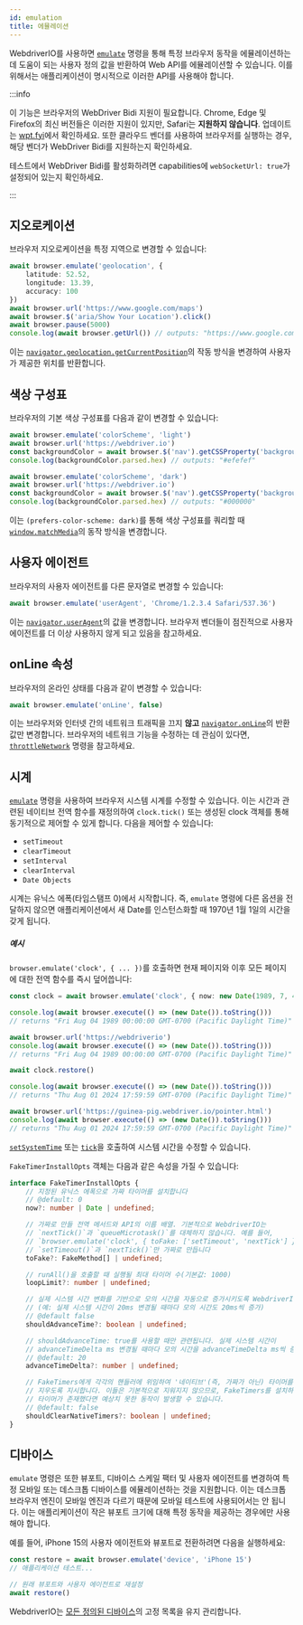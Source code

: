 ```yaml
---
id: emulation
title: 에뮬레이션
---
```


WebdriverIO를 사용하면 [`emulate`](/docs/api/browser/emulate) 명령을 통해 특정 브라우저 동작을 에뮬레이션하는 데 도움이 되는 사용자 정의 값을 반환하여 Web API를 에뮬레이션할 수 있습니다. 이를 위해서는 애플리케이션이 명시적으로 이러한 API를 사용해야 합니다.

<LiteYouTubeEmbed
    id="2bQXzIB_97M"
    title="WebdriverIO Tutorials: The Emulate Command - Emulate Web APIs at Runtime with WebdriverIO"
/>

:::info

이 기능은 브라우저의 WebDriver Bidi 지원이 필요합니다. Chrome, Edge 및 Firefox의 최신 버전들은 이러한 지원이 있지만, Safari는 __지원하지 않습니다__. 업데이트는 [wpt.fyi](https://wpt.fyi/results/webdriver/tests/bidi/script/add_preload_script/add_preload_script.py?label=experimental&label=master&aligned)에서 확인하세요. 또한 클라우드 벤더를 사용하여 브라우저를 실행하는 경우, 해당 벤더가 WebDriver Bidi를 지원하는지 확인하세요.

테스트에서 WebDriver Bidi를 활성화하려면 capabilities에 `webSocketUrl: true`가 설정되어 있는지 확인하세요.

:::

## 지오로케이션

브라우저 지오로케이션을 특정 지역으로 변경할 수 있습니다:

```ts
await browser.emulate('geolocation', {
    latitude: 52.52,
    longitude: 13.39,
    accuracy: 100
})
await browser.url('https://www.google.com/maps')
await browser.$('aria/Show Your Location').click()
await browser.pause(5000)
console.log(await browser.getUrl()) // outputs: "https://www.google.com/maps/@52.52,13.39,16z?entry=ttu"
```

이는 [`navigator.geolocation.getCurrentPosition`](https://developer.mozilla.org/en-US/docs/Web/API/Geolocation/getCurrentPosition)의 작동 방식을 변경하여 사용자가 제공한 위치를 반환합니다.

## 색상 구성표

브라우저의 기본 색상 구성표를 다음과 같이 변경할 수 있습니다:

```ts
await browser.emulate('colorScheme', 'light')
await browser.url('https://webdriver.io')
const backgroundColor = await browser.$('nav').getCSSProperty('background-color')
console.log(backgroundColor.parsed.hex) // outputs: "#efefef"

await browser.emulate('colorScheme', 'dark')
await browser.url('https://webdriver.io')
const backgroundColor = await browser.$('nav').getCSSProperty('background-color')
console.log(backgroundColor.parsed.hex) // outputs: "#000000"
```

이는 `(prefers-color-scheme: dark)`를 통해 색상 구성표를 쿼리할 때 [`window.matchMedia`](https://developer.mozilla.org/en-US/docs/Web/API/Window/matchMedia)의 동작 방식을 변경합니다.

## 사용자 에이전트

브라우저의 사용자 에이전트를 다른 문자열로 변경할 수 있습니다:

```ts
await browser.emulate('userAgent', 'Chrome/1.2.3.4 Safari/537.36')
```

이는 [`navigator.userAgent`](https://developer.mozilla.org/en-US/docs/Web/API/Navigator/userAgent)의 값을 변경합니다. 브라우저 벤더들이 점진적으로 사용자 에이전트를 더 이상 사용하지 않게 되고 있음을 참고하세요.

## onLine 속성

브라우저의 온라인 상태를 다음과 같이 변경할 수 있습니다:

```ts
await browser.emulate('onLine', false)
```

이는 브라우저와 인터넷 간의 네트워크 트래픽을 끄지 __않고__ [`navigator.onLine`](https://developer.mozilla.org/en-US/docs/Web/API/Navigator/onLine)의 반환 값만 변경합니다. 브라우저의 네트워크 기능을 수정하는 데 관심이 있다면, [`throttleNetwork`](/docs/api/browser/throttleNetwork) 명령을 참고하세요.

## 시계

[`emulate`](/docs/emulation) 명령을 사용하여 브라우저 시스템 시계를 수정할 수 있습니다. 이는 시간과 관련된 네이티브 전역 함수를 재정의하여 `clock.tick()` 또는 생성된 clock 객체를 통해 동기적으로 제어할 수 있게 합니다. 다음을 제어할 수 있습니다:

- `setTimeout`
- `clearTimeout`
- `setInterval`
- `clearInterval`
- `Date Objects`

시계는 유닉스 에폭(타임스탬프 0)에서 시작합니다. 즉, `emulate` 명령에 다른 옵션을 전달하지 않으면 애플리케이션에서 새 Date를 인스턴스화할 때 1970년 1월 1일의 시간을 갖게 됩니다.

##### 예시

`browser.emulate('clock', { ... })`를 호출하면 현재 페이지와 이후 모든 페이지에 대한 전역 함수를 즉시 덮어씁니다:

```ts
const clock = await browser.emulate('clock', { now: new Date(1989, 7, 4) })

console.log(await browser.execute(() => (new Date()).toString()))
// returns "Fri Aug 04 1989 00:00:00 GMT-0700 (Pacific Daylight Time)"

await browser.url('https://webdriverio')
console.log(await browser.execute(() => (new Date()).toString()))
// returns "Fri Aug 04 1989 00:00:00 GMT-0700 (Pacific Daylight Time)"

await clock.restore()

console.log(await browser.execute(() => (new Date()).toString()))
// returns "Thu Aug 01 2024 17:59:59 GMT-0700 (Pacific Daylight Time)"

await browser.url('https://guinea-pig.webdriver.io/pointer.html')
console.log(await browser.execute(() => (new Date()).toString()))
// returns "Thu Aug 01 2024 17:59:59 GMT-0700 (Pacific Daylight Time)"
```

[`setSystemTime`](/docs/api/clock/setSystemTime) 또는 [`tick`](/docs/api/clock/tick)을 호출하여 시스템 시간을 수정할 수 있습니다.

`FakeTimerInstallOpts` 객체는 다음과 같은 속성을 가질 수 있습니다:

```ts
interface FakeTimerInstallOpts {
    // 지정된 유닉스 에폭으로 가짜 타이머를 설치합니다
    // @default: 0
    now?: number | Date | undefined;

    // 가짜로 만들 전역 메서드와 API의 이름 배열. 기본적으로 WebdriverIO는
    // `nextTick()`과 `queueMicrotask()`를 대체하지 않습니다. 예를 들어,
    // `browser.emulate('clock', { toFake: ['setTimeout', 'nextTick'] })`는
    // `setTimeout()`과 `nextTick()`만 가짜로 만듭니다
    toFake?: FakeMethod[] | undefined;

    // runAll()을 호출할 때 실행될 최대 타이머 수(기본값: 1000)
    loopLimit?: number | undefined;

    // 실제 시스템 시간 변화를 기반으로 모의 시간을 자동으로 증가시키도록 WebdriverIO에 알립니다
    // (예: 실제 시스템 시간이 20ms 변경될 때마다 모의 시간도 20ms씩 증가)
    // @default false
    shouldAdvanceTime?: boolean | undefined;

    // shouldAdvanceTime: true를 사용할 때만 관련됩니다. 실제 시스템 시간이
    // advanceTimeDelta ms 변경될 때마다 모의 시간을 advanceTimeDelta ms씩 증가시킵니다
    // @default: 20
    advanceTimeDelta?: number | undefined;

    // FakeTimers에게 각각의 핸들러에 위임하여 '네이티브'(즉, 가짜가 아닌) 타이머를 
    // 지우도록 지시합니다. 이들은 기본적으로 지워지지 않으므로, FakeTimers를 설치하기 전에
    // 타이머가 존재했다면 예상치 못한 동작이 발생할 수 있습니다.
    // @default: false
    shouldClearNativeTimers?: boolean | undefined;
}
```

## 디바이스

`emulate` 명령은 또한 뷰포트, 디바이스 스케일 팩터 및 사용자 에이전트를 변경하여 특정 모바일 또는 데스크톱 디바이스를 에뮬레이션하는 것을 지원합니다. 이는 데스크톱 브라우저 엔진이 모바일 엔진과 다르기 때문에 모바일 테스트에 사용되어서는 안 됩니다. 이는 애플리케이션이 작은 뷰포트 크기에 대해 특정 동작을 제공하는 경우에만 사용해야 합니다.

예를 들어, iPhone 15의 사용자 에이전트와 뷰포트로 전환하려면 다음을 실행하세요:

```ts
const restore = await browser.emulate('device', 'iPhone 15')
// 애플리케이션 테스트...

// 원래 뷰포트와 사용자 에이전트로 재설정
await restore()
```

WebdriverIO는 [모든 정의된 디바이스](https://github.com/webdriverio/webdriverio/blob/main/packages/webdriverio/src/deviceDescriptorsSource.ts)의 고정 목록을 유지 관리합니다.